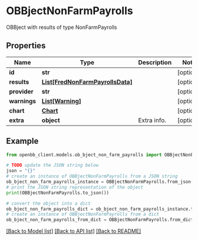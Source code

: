 # OBBjectNonFarmPayrolls

OBBject with results of type NonFarmPayrolls

## Properties

Name | Type | Description | Notes
------------ | ------------- | ------------- | -------------
**id** | **str** |  | [optional] 
**results** | [**List[FredNonFarmPayrollsData]**](FredNonFarmPayrollsData.md) |  | [optional] 
**provider** | **str** |  | [optional] 
**warnings** | [**List[Warning]**](Warning.md) |  | [optional] 
**chart** | [**Chart**](Chart.md) |  | [optional] 
**extra** | **object** | Extra info. | [optional] 

## Example

```python
from openbb_client.models.ob_bject_non_farm_payrolls import OBBjectNonFarmPayrolls

# TODO update the JSON string below
json = "{}"
# create an instance of OBBjectNonFarmPayrolls from a JSON string
ob_bject_non_farm_payrolls_instance = OBBjectNonFarmPayrolls.from_json(json)
# print the JSON string representation of the object
print(OBBjectNonFarmPayrolls.to_json())

# convert the object into a dict
ob_bject_non_farm_payrolls_dict = ob_bject_non_farm_payrolls_instance.to_dict()
# create an instance of OBBjectNonFarmPayrolls from a dict
ob_bject_non_farm_payrolls_from_dict = OBBjectNonFarmPayrolls.from_dict(ob_bject_non_farm_payrolls_dict)
```
[[Back to Model list]](../README.md#documentation-for-models) [[Back to API list]](../README.md#documentation-for-api-endpoints) [[Back to README]](../README.md)


